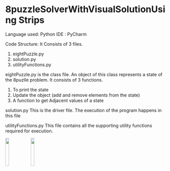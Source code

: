 # 8puzzleSolverWithVisualSolutionUsing Strips
Language used: Python 
IDE  :  PyCharm



Code Structure: It Consists of 3 files.
1.	eightPuzzle.py
2.	solution.py
3.	utilityFunctions.py

eightPuzzle.py is the class file.  An object of this class represents a state of the 8puzlle problem.
It consists of 3 functions.
1.	To print the state
2.	Update the object (add and remove elements from the state)
3.	A function to get Adjacent values of a state
 
solution.py
This is the driver file.
The execution of the program happens in this file

utilityFunctions.py
This file contains all the supporting utility functions required for execution.

<img src="https://user-images.githubusercontent.com/10242289/45257497-753f8a00-b364-11e8-8ea2-a1c0a07c866a.png" width="15%"></img> <img src="https://user-images.githubusercontent.com/10242289/45257508-89838700-b364-11e8-9587-3b3f94583183.png" width="15%"></img> 
